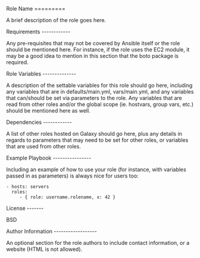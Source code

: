 Role Name =========

A brief description of the role goes here.

Requirements ------------

Any pre-requisites that may not be covered by Ansible itself or the role should be mentioned here. For instance, if the role uses the EC2 module, it may be a good idea to mention in this section 
that the boto package is required.

Role Variables --------------

A description of the settable variables for this role should go here, including any variables that are in defaults/main.yml, vars/main.yml, and any variables that can/should be set via parameters to 
the role. Any variables that are read from other roles and/or the global scope (ie. hostvars, group vars, etc.) should be mentioned here as well.

Dependencies ------------

A list of other roles hosted on Galaxy should go here, plus any details in regards to parameters that may need to be set for other roles, or variables that are used from other roles.

Example Playbook ----------------

Including an example of how to use your role (for instance, with variables passed in as parameters) is always nice for users too:

    - hosts: servers
      roles:
         - { role: username.rolename, x: 42 }

License -------

BSD

Author Information ------------------

An optional section for the role authors to include contact information, or a website (HTML is not allowed).
